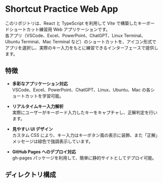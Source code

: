 # Shortcut Practice Web App

このリポジトリは、React と TypeScript を利用して Vite で構築したキーボードショートカット練習用 Web アプリケーションです。  
各アプリ（VSCode、Excel、PowerPoint、ChatGPT、Linux Terminal、Ubuntu Terminal、Mac Terminal など）のショートカットを、アイコン形式でアプリを選択し、実際のキー入力をもとに練習できるインターフェースで提供します。

## 特徴

- **多彩なアプリケーション対応**  
  VSCode、Excel、PowerPoint、ChatGPT、Linux、Ubuntu、Mac の各ショートカットを学習可能。

- **リアルタイムキー入力解析**  
  実際にユーザーがキーボード入力したキーをキャプチャし、正解判定を行います。

- **見やすい UI デザイン**  
  カスタム CSS により、キー入力はキーボタン風の表示に装飾、また「正解」メッセージは緑色で強調表示しています。

- **GitHub Pages へのデプロイ対応**  
  gh-pages パッケージを利用して、簡単に静的サイトとしてデプロイ可能。

## ディレクトリ構成

